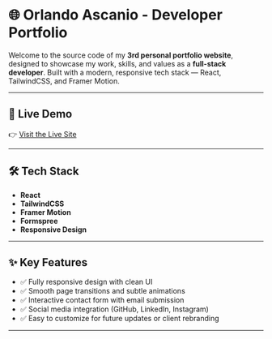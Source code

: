 # 🌐 Orlando Ascanio - Developer Portfolio

Welcome to the source code of my **3rd personal portfolio website**, designed to showcase my work, skills, and values as a **full-stack developer**. Built with a modern, responsive tech stack — React, TailwindCSS, and Framer Motion.

---

## 🚀 Live Demo

👉 [Visit the Live Site](https://personal-portfolio-rosy-two-29.vercel.app/)

---

## 🛠️ Tech Stack

- **React** 
- **TailwindCSS** 
- **Framer Motion** 
- **Formspree** 
- **Responsive Design** 

---

## ✨ Key Features

- ✅ Fully responsive design with clean UI
- ✅ Smooth page transitions and subtle animations
- ✅ Interactive contact form with email submission
- ✅ Social media integration (GitHub, LinkedIn, Instagram)
- ✅ Easy to customize for future updates or client rebranding

---
